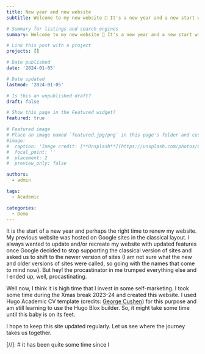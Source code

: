 ```yaml
---
title: New year and new website
subtitle: Welcome to my new website 👋 It's a new year and a new start with my personal website. Happy new year 2024!

# Summary for listings and search engines
summary: Welcome to my new website 👋 It's a new year and a new start with my personal website. Happy new year 2024!

# Link this post with a project
projects: []

# Date published
date: '2024-01-05'

# Date updated
lastmod: '2024-01-05'

# Is this an unpublished draft?
draft: false

# Show this page in the Featured widget?
featured: true

# Featured image
# Place an image named `featured.jpg/png` in this page's folder and customize its options here.
#image:
#  caption: 'Image credit: [**Unsplash**](https://unsplash.com/photos/CpkOjOcXdUY)'
#  focal_point: ''
#  placement: 2
#  preview_only: false

authors:
  - admin

tags:
  - Academic

categories:
  - Demo
---
```


It is the start of a new year and perhaps the right time to renew my website. My previous website was hosted on Google sites in the classical layout. I always wanted to update and/or recreate my website with updated features once Google decided to stop supporting the classical version of sites and asked us to shift to the newer version of sites (I am not sure what the new and older versions of sites were called, so going with the names that come to mind now). But hey! the procastinator in me trumped everything else and I ended up, well, procastinating.

Well now, I think it is high time that I invest in some self-marketing. I took some time during the Xmas break 2023-24 and created this website. I used Hugo Academic CV template (credits: [George Cushen](https://georgecushen.com)) for this purpose and am still learning to use the Hugo Blox builder. So, it might take some time until this baby is on its feet.

I hope to keep this site updated regularly. Let us see where the journey takes us together.

[//]: # it has been quite some time since I 